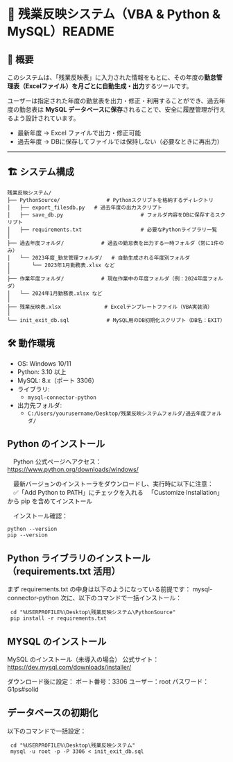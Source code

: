 # 📘 残業反映システム（VBA & Python & MySQL）README

## 📌 概要

このシステムは、「残業反映表」に入力された情報をもとに、その年度の**勤怠管理表（Excelファイル）を月ごとに自動生成・出力**するツールです。

ユーザーは指定された年度の勤怠表を出力・修正・利用することができ、過去年度の勤怠表は **MySQL データベースに保存**されることで、安全に履歴管理が行えるよう設計されています。

- 最新年度 → Excel ファイルで出力・修正可能
- 過去年度 → DBに保存してファイルでは保持しない（必要なときに再出力）
---

## 🏗️ システム構成
```
残業反映システム/
├── PythonSource/               # Pythonスクリプトを格納するディレクトリ
│   ├── export_filesdb.py   # 過去年度の出力スクリプト
│   ├── save_db.py                         # フォルダ内容をDBに保存するスクリプト
│   ├── requirements.txt                   # 必要なPythonライブラリ一覧
│
├── 過去年度フォルダ/            # 過去の勤怠表を出力する一時フォルダ（常に1件のみ）
│   └── 2023年度_勤怠管理フォルダ/   # 自動生成される年度別フォルダ
│       └── 2023年1月勤務表.xlsx など
│
├── 作業年度フォルダ/            # 現在作業中の年度フォルダ（例：2024年度フォルダ）
│   └── 2024年1月勤務表.xlsx など
│
├── 残業反映表.xlsx              # Excelテンプレートファイル（VBA実装済）
│
└── init_exit_db.sql            # MySQL用のDB初期化スクリプト（DB名：EXIT）

```
## 🛠️ 動作環境

- OS: Windows 10/11
- Python: 3.10 以上
- MySQL: 8.x（ポート 3306）
- ライブラリ:
  - `mysql-connector-python`
- 出力先フォルダ:
  - `C:/Users/yourusername/Desktop/残業反映システムフォルダ/過去年度フォルダ/`

## Python のインストール

　Python 公式ページへアクセス：
　https://www.python.org/downloads/windows/

　最新バージョンのインストーラをダウンロードし、実行時に以下に注意：
　✅「Add Python to PATH」にチェックを入れる
　「Customize Installation」から pip を含めてインストール

　インストール確認：
  ```
  python --version
  pip --version
  ```
## Python ライブラリのインストール（requirements.txt 活用）

  まず requirements.txt の中身は以下のようになっている前提です：
  mysql-connector-python
  次に、以下のコマンドで一括インストール：
 ```
  cd "%USERPROFILE%\Desktop\残業反映システム\PythonSource"
  pip install -r requirements.txt
 ```
## MYSQL のインストール
  
  MySQL のインストール（未導入の場合）
  公式サイト：https://dev.mysql.com/downloads/installer/

  ダウンロード後に設定：
  ポート番号：3306
  ユーザー：root
  パスワード：G1ps#solid

## データベースの初期化

以下のコマンドで一括設定：
 ```
  cd "%USERPROFILE%\Desktop\残業反映システム"
  mysql -u root -p -P 3306 < init_exit_db.sql
```
  
